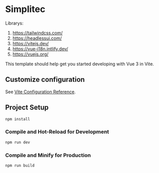 # Simplitec

Librarys:
1. https://tailwindcss.com/
2. https://headlessui.com/ 
3. https://vitejs.dev/
4. https://vue-i18n.intlify.dev/
5. https://vuejs.org/


This template should help get you started developing with Vue 3 in Vite.

## Customize configuration

See [Vite Configuration Reference](https://vitejs.dev/config/).

## Project Setup

```sh
npm install
```

### Compile and Hot-Reload for Development

```sh
npm run dev
```

### Compile and Minify for Production

```sh
npm run build
```
